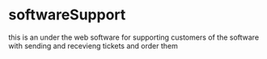 # softwareSupport
this is an under the web software for supporting customers of the software with sending and recevieng tickets and order them
